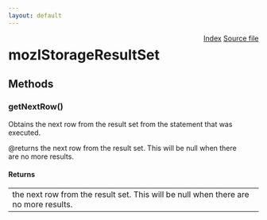 ```yaml
---
layout: default
---
```

<div class='links' style='float:right'><a href="../index.html">Index</a>
<a href="http://dxr.mozilla.org/mozilla-central/source/storage/public/mozIStorageResultSet.idl">Source file</a>
</div>

# mozIStorageResultSet #

## Methods ##

### getNextRow() ###
  
Obtains the next row from the result set from the statement that was  
executed.  
  
@returns the next row from the result set.  This will be null when there  
         are no more results.  
  

#### Returns ####

<table>

<tr>
<td>the next row from the result set.  This will be null when there  
         are no more results.  
</td>
</tr>

</table>
